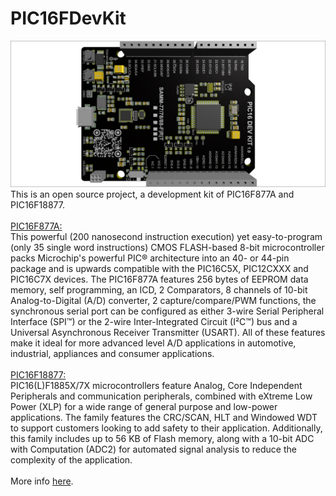 # PIC16FDevKit
![](https://github.com/sampidevkit/PIC16FDevKit/blob/master/HW/Product/Picture/PIC16DevKit%20v1.0%20Top%20(1).png?raw=true)
This is an open source project, a development kit of PIC16F877A and PIC16F18877.<br/>
<br/>[PIC16F877A:](https://www.microchip.com/wwwproducts/en/PIC16F877A)<br/>
This powerful (200 nanosecond instruction execution) yet easy-to-program (only 35 single word instructions) CMOS FLASH-based 8-bit microcontroller packs Microchip's powerful PIC® architecture into an 40- or 44-pin package and is upwards compatible with the PIC16C5X, PIC12CXXX and PIC16C7X devices. 
The PIC16F877A features 256 bytes of EEPROM data memory, self programming, an ICD, 2 Comparators, 8 channels of 10-bit Analog-to-Digital (A/D) converter, 2 capture/compare/PWM functions, the synchronous serial port can be configured as either 3-wire Serial Peripheral Interface (SPI™) or the 2-wire Inter-Integrated Circuit (I²C™) bus and a Universal Asynchronous Receiver Transmitter (USART). 
All of these features make it ideal for more advanced level A/D applications in automotive, industrial, appliances and consumer applications.<br/>
<br/>[PIC16F18877:](https://www.microchip.com/wwwproducts/en/PIC16F18877)<br/>
PIC16(L)F1885X/7X microcontrollers feature Analog, Core Independent Peripherals and communication peripherals, combined with eXtreme Low Power (XLP) for a wide range of general purpose and low-power applications. 
The family features the CRC/SCAN, HLT and Windowed WDT to support customers looking to add safety to their application. 
Additionally, this family includes up to 56 KB of Flash memory, along with a 10-bit ADC with Computation (ADC2) for automated signal analysis to reduce the complexity of the application.<br/>
<br/>More info [here](https://www.microchip.com/wwwproducts/ProductCompare/PIC16F877A/PIC16F18877).
